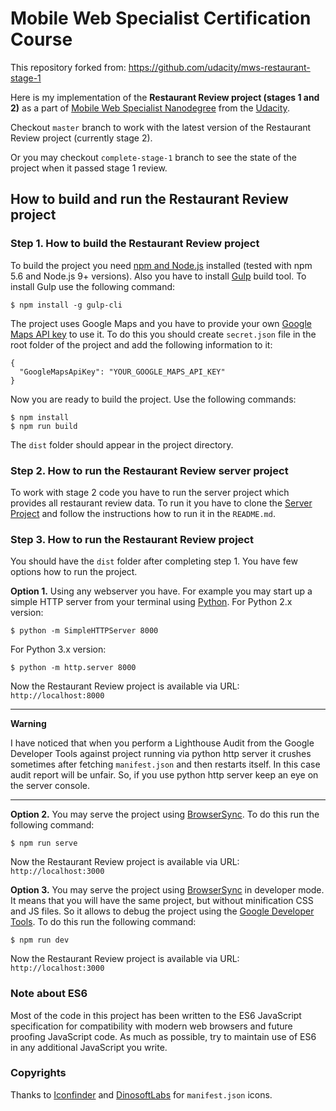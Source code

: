 # Mobile Web Specialist Certification Course
This repository forked from: https://github.com/udacity/mws-restaurant-stage-1

Here is my implementation of the **Restaurant Review project (stages 1 and 2)** as a part of [Mobile Web Specialist Nanodegree](https://www.udacity.com/course/mobile-web-specialist-nanodegree--nd024) from the [Udacity](https://www.udacity.com).

Checkout `master` branch to work with the latest version of the Restaurant Review project (currently stage 2).

Or you may checkout `complete-stage-1` branch to see the state of the project when it passed stage 1 review.

## How to build and run the Restaurant Review project

### Step 1. How to build the Restaurant Review project
To build the project you need [npm and Node.js](https://nodejs.org/) installed (tested with npm 5.6 and Node.js 9+ versions). Also you have to install [Gulp](https://gulpjs.com/) build tool.
To install Gulp use the following command:
```
$ npm install -g gulp-cli
```
The project uses Google Maps and you have to provide your own [Google Maps API key](https://developers.google.com/maps/documentation/javascript/get-api-key) to use it. To do this you should create `secret.json` file in the root folder of the project and add the following information to it:
```
{
  "GoogleMapsApiKey": "YOUR_GOOGLE_MAPS_API_KEY"
}
```

Now you are ready to build the project. Use the following commands:
```
$ npm install
$ npm run build
```
The `dist` folder should appear in the project directory.

### Step 2. How to run the Restaurant Review server project
To work with stage 2 code you have to run the server project which provides all restaurant review data. To run it you have to clone the [Server Project](https://github.com/udacity/mws-restaurant-stage-2) and follow the instructions how to run it in the `README.md`.

### Step 3. How to run the Restaurant Review project
You should have the `dist` folder after completing step 1. You have few options how to run the project.

**Option 1.** Using any webserver you have. For example you may start up a simple HTTP server from your terminal using [Python](https://www.python.org/).
For Python 2.x version:
```
$ python -m SimpleHTTPServer 8000
```

For Python 3.x version:
```
$ python -m http.server 8000
```
Now the Restaurant Review project is available via URL: `http://localhost:8000`

---
**Warning**

I have noticed that when you perform a Lighthouse Audit from the Google Developer Tools against project running via python http server it crushes sometimes after fetching `manifest.json` and then restarts itself. In this case audit report will be unfair. So, if you use python http server keep an eye on the server console.

---

**Option 2.** You may serve the project using [BrowserSync](https://browsersync.io/). To do this run the following command:
```
$ npm run serve
```
Now the Restaurant Review project is available via URL: `http://localhost:3000`


**Option 3.** You may serve the project using [BrowserSync](https://browsersync.io/) in developer mode. It means that you will have the same project, but without minification CSS and JS files. So it allows to debug the project using the [Google Developer Tools](https://developer.chrome.com/devtools). To do this run the following command:
```
$ npm run dev
```
Now the Restaurant Review project is available via URL: `http://localhost:3000`

### Note about ES6

Most of the code in this project has been written to the ES6 JavaScript specification for compatibility with modern web browsers and future proofing JavaScript code. As much as possible, try to maintain use of ES6 in any additional JavaScript you write. 

### Copyrights
Thanks to [Iconfinder](https://www.iconfinder.com/) and  [DinosoftLabs](https://www.iconfinder.com/dinosoftlabs) for `manifest.json` icons.
